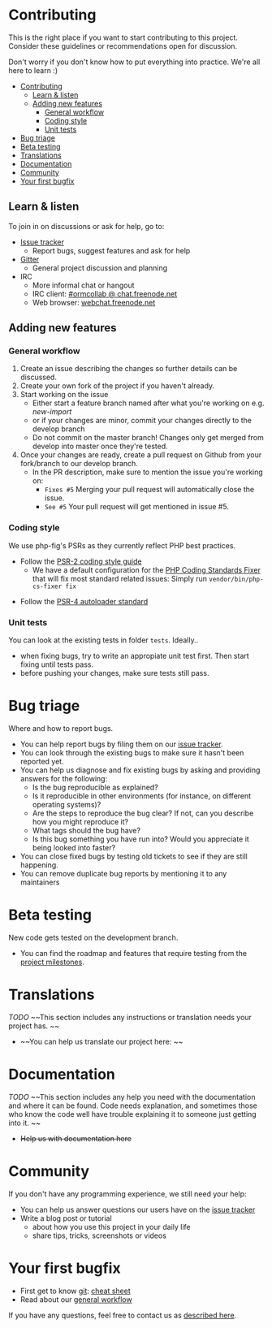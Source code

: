 # Contributing
This is the right place if you want to start contributing to this project.
Consider these guidelines or recommendations open for discussion.

Don't worry if you don't know how to put everything into practice. We're all here to learn :)

* [Contributing](#contributing)
    * [Learn & listen](#learn--listen)
    * [Adding new features](#adding-new-features)
        * [General workflow](#general-workflow)
        * [Coding style](#coding-style)
        * [Unit tests](#unit-tests)
* [Bug triage](#bug-triage)
* [Beta testing](#beta-testing)
* [Translations](#translations)
* [Documentation](#documentation)
* [Community](#community)
* [Your first bugfix](#your-first-bugfix)

## Learn & listen

To join in on discussions or ask for help, go to:

* [Issue tracker](https://github.com/phparsenal/fast-forward/issues)
    * Report bugs, suggest features and ask for help
* [Gitter](https://gitter.im/phparsenal/phparsenal)
    * General project discussion and planning
* IRC
    * More informal chat or hangout
    * IRC client: [#ormcollab @ chat.freenode.net](irc://chat.freenode.net/ormcollab)
    * Web browser: [webchat.freenode.net](http://webchat.freenode.net/?channels=%23ormcollab)

## Adding new features

### General workflow
1. Create an issue describing the changes so further details can be discussed.
2. Create your own fork of the project if you haven't already.
3. Start working on the issue
    * Either start a feature branch named after what you're working on e.g. *new-import*
    * or if your changes are minor, commit your changes directly to the develop branch
    * Do not commit on the master branch! Changes only get merged from develop into master once they're tested.
4. Once your changes are ready, create a pull request on Github from your fork/branch to our develop branch.
    * In the PR description, make sure to mention the issue you're working on:
        * `Fixes #5`
            Merging your pull request will automatically close the issue.
        * `See #5`
            Your pull request will get mentioned in issue #5.

### Coding style

We use php-fig's PSRs as they currently reflect PHP best practices.

* Follow the [PSR-2 coding style guide](http://www.php-fig.org/psr/psr-2/)
    * We have a default configuration for the [PHP Coding Standards Fixer](https://github.com/FriendsOfPHP/PHP-CS-Fixer) that will fix most standard related issues:
    Simply run `vendor/bin/php-cs-fixer fix`
- Follow the [PSR-4 autoloader standard](http://www.php-fig.org/psr/psr-4/)

### Unit tests
You can look at the existing tests in folder `tests`. 
Ideally..

* when fixing bugs, try to write an appropiate unit test first. Then start fixing until tests pass.
* before pushing your changes, make sure tests still pass.

# Bug triage

Where and how to report bugs.

* You can help report bugs by filing them on our [issue tracker](https://github.com/phparsenal/fast-forward/issues).
* You can look through the existing bugs to make sure it hasn't been reported yet.
* You can help us diagnose and fix existing bugs by asking and providing answers for the following:
    * Is the bug reproducible as explained?
    * Is it reproducible in other environments (for instance, on different operating systems)?
    * Are the steps to reproduce the bug clear? If not, can you describe how you might reproduce it?
    * What tags should the bug have?
    * Is this bug something you have run into? Would you appreciate it being looked into faster?
* You can close fixed bugs by testing old tickets to see if they are still happening.
* You can remove duplicate bug reports by mentioning it to any maintainers

# Beta testing

New code gets tested on the development branch.

* You can find the roadmap and features that require testing from the [project milestones](https://github.com/phparsenal/fast-forward/milestones).

# Translations
*TODO*
~~This section includes any instructions or translation needs your project has. ~~

* ~~You can help us translate our project here: ~~

# Documentation
*TODO*
~~This section includes any help you need with the documentation and where it can be found. Code needs explanation, and sometimes those who know the code well have trouble explaining it to someone just getting into it. ~~

* ~~Help us with documentation here~~

# Community 
If you don't have any programming experience, we still need your help:

* You can help us answer questions our users have on the [issue tracker](https://github.com/phparsenal/fast-forward/issues)
* Write a blog post or tutorial
    * about how you use this project in your daily life
    * share tips, tricks, screenshots or videos

# Your first bugfix
* First get to know [git](https://git-scm.com/): [cheat sheet](http://learnxinyminutes.com/docs/git/)
* Read about our [general workflow](#workflow)

If you have any questions, feel free to contact us as [described here](#learn--listen).
